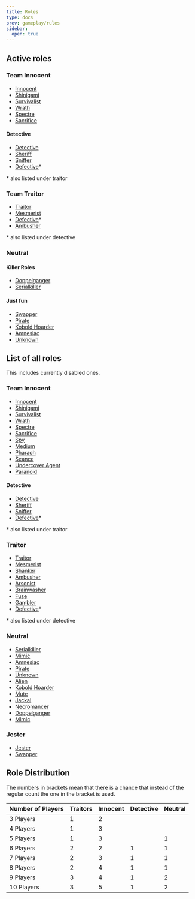 ```yaml
---
title: Roles
type: docs
prev: gameplay/rules
sidebar:
  open: true
---
```


## Active roles

### Team Innocent

- [Innocent](innocent)
- [Shinigami](innocent/shinigami)
- [Survivalist](innocent/survivalist)
- [Wrath](innocent/wrath)
- [Spectre](innocent/spectre)
- [Sacrifice](innocent/sacrifice)

#### Detective

- [Detective](innocent/detective)
- [Sheriff](innocent/detective/sheriff)
- [Sniffer](innocent/detective/sniffer)
- [Defective](traitor/defective)\*

\* also listed under traitor

### Team Traitor

- [Traitor](traitor)
- [Mesmerist](traitor/mesmerist)
- [Defective](traitor/defective)\*
- [Ambusher](traitor/ambusher)

\* also listed under detective

### Neutral

#### Killer Roles

- [Doppelganger](neutral/doppelganger)
- [Serialkiller](neutral/serialkiller)

#### Just fun

- [Swapper](neutral/swapper)
- [Pirate](neutral/pirate)
- [Kobold Hoarder](neutral/kobold-hoarder)
- [Amnesiac](neutral/amnesiac)
- [Unknown](neutral/unknown)

## List of all roles

This includes currently disabled ones.

### Team Innocent

- [Innocent](innocent)
- [Shinigami](innocent/shinigami)
- [Survivalist](innocent/survivalist)
- [Wrath](innocent/wrath)
- [Spectre](innocent/spectre)
- [Sacrifice](innocent/sacrifice)
- [Spy](disabled/innocent/spy)
- [Medium](disabled/innocent/medium)
- [Pharaoh](disabled/innocent/pharaoh)
- [Seance](disabled/innocent/seance)
- [Undercover Agent](disabled/innocent/undercover-agent)
- [Paranoid](disabled/innocent/paranoid)

#### Detective

- [Detective](innocent/detective)
- [Sheriff](innocent/detective/sheriff)
- [Sniffer](innocent/detective/sniffer)
- [Defective](traitor/defective)\*

\* also listed under traitor

### Traitor

- [Traitor](traitor)
- [Mesmerist](traitor/mesmerist)
- [Shanker](disabled/traitor/shanker)
- [Ambusher](traitor/ambusher)
- [Arsonist](disabled/traitor/arsonist)
- [Brainwasher](disabled/traitor/brainwasher)
- [Fuse](disabled/traitor/fuse)
- [Gambler](disabled/traitor/gambler)
- [Defective](traitor/defective)\*

\* also listed under detective

### Neutral

- [Serialkiller](neutral/serialkiller)
- [Mimic](disabled/neutral/mimic)
- [Amnesiac](neutral/amnesiac)
- [Pirate](neutral/pirate)
- [Unknown](neutral/unknown)
- [Alien](disabled/neutral/alien)
- [Kobold Hoarder](disabled/neutral/kobold-hoarder)
- [Mute](disabled/neutral/mute)
- [Jackal](disabled/neutral/jackal)
- [Necromancer](disabled/neutral/necromancer)
- [Doppelganger](disabled/neutral/doppelganger)
- [Mimic](disabled/neutral/mimic)

### Jester

- [Jester](disabled/neutral/jester)
- [Swapper](disabled/neutral/swapper)

## Role Distribution

The numbers in brackets mean that there is a chance that instead of the regular count the one in the bracket is used.

| **Number of Players** | **Traitors** | **Innocent** | **Detective** | **Neutral** |
| --------------------- | ------------ | ------------ | ------------- | ----------- |
| 3 Players             | 1            | 2            |               |             |
| 4 Players             | 1            | 3            |               |             |
| 5 Players             | 1            | 3            |               | 1           |
| 6 Players             | 2            | 2            | 1             | 1           |
| 7 Players             | 2            | 3            | 1             | 1           |
| 8 Players             | 2            | 4            | 1             | 1           |
| 9 Players             | 3            | 4            | 1             | 2           |
| 10 Players            | 3            | 5            | 1             | 2           |
